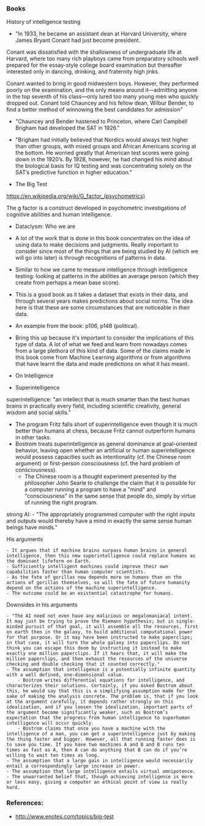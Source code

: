 ### Books

History of intelligence testing

- "In 1933, he became an assistant dean at Harvard University, where James Bryant Conant had just become president.

Conant was dissatisfied with the shallowness of undergraduate life at Harvard, where too many rich playboys came from preparatory schools well prepared for the essay-style college board examination but thereafter interested only in dancing, drinking, and fraternity high jinks.

Conant wanted to bring in good midwestern boys. However, they performed poorly on the examination, and the only means around it—admitting anyone in the top seventh of his class—only lured too many young men who quickly dropped out. Conant told Chauncey and his fellow dean, Wilbur Bender, to find a better method of winnowing the best candidates for admission"

- "Chauncey and Bender hastened to Princeton, where Carl Campbell Brigham had developed the SAT in 1926."
- "Brigham had initially believed that Nordics would always test higher than other groups, with mixed groups and African Americans scoring at the bottom. He worried greatly that American test scores were going down in the 1920’s. By 1928, however, he had changed his mind about the biological basis for IQ testing and was concentrating solely on the SAT’s predictive function in higher education."

- The Big Test

https://en.wikipedia.org/wiki/G_factor_(psychometrics)

The g factor is a construct developed in psychometric investigations of cognitive abilities and human intelligence.

- Dataclysm: Who we are

- A lot of the work that is done in this book concentrates on the idea of using data to make decisions and judgments. Really important to consider since most of the things that are being studied by AI (which we will go into later) is through recognitions of patterns in data.
- Similar to how we came to measure intelligence through intelligence testing: looking at patterns in the abilities an average person (which they create from perhaps a mean base score).
- This is a good book as it takes a dataset that exists in their data, and through several years makes predictions about social norms. The idea here is that these are some circumstances that are noticeable in their data.
- An example from the book: p106, p148 (political).
- Bring this up because it's important to consider the implications of this type of data. A lot of what we feed and learn from nowadays comes from a large plethora of this kind of data. Some of the claims made in this book come from Machine Learning algorithms or from algorithms that have learnt the data and made predictions on what it has meant.

- On Intelligence

- Superintelligence

superintelligence: "an intellect that is much smarter than the best human brains in practically every field, including scientific creativity, general wisdom and social skills."

- The program Fritz falls short of superintelligence even though it is much better than humans at chess, because Fritz cannot outperform humans in other tasks.
- Bostrom treats superintelligence as general dominance at goal-oriented behavior, leaving open whether an artificial or human superintelligence would possess capacities such as intentionality (cf. the Chinese room argument) or first-person consciousness (cf. the hard problem of consciousness).
    - The Chinese room is a thought experiment presented by the philosopher John Searle to challenge the claim that it is possible for a computer running a program to have a "mind" and "consciousness" in the same sense that people do, simply by virtue of running the right program.

strong AI:
    - "The appropriately programmed computer with the right inputs and outputs would thereby have a mind in exactly the same sense human beings have minds."

His arguments

    - It argues that if machine brains surpass human brains in general intelligence, then this new superintelligence could replace humans as the dominant lifeform on Earth.
    - Sufficiently intelligent machines could improve their own capabilities faster than human computer scientists.
    - As the fate of gorillas now depends more on humans than on the actions of gorillas themselves, so will the fate of future humanity depend on the actions of the machine superintelligence.
    - The outcome could be an existential catastrophe for humans.

Downsides in his arguments

    - "The AI need not even have any malicious or megalomaniacal intent. It may just be trying to prove the Riemann hypothesis; but in single-minded pursuit of that goal, it will assemble all the resources, first on earth then in the galaxy, to build additional computational power for that purpose. Or it may have been instructed to make paperclips; in that case, it will turn the whole galaxy into paperclips. Do not think you can escape this doom by instructing it instead to make exactly one million paperclips. If it hears that, it will make the million paperclips, and then exhaust the resources of the universe checking and double checking that it counted correctly."
    - The assumption that intelligence is a potentially infinite quantity with a well defined, one-dimensional value.
        - Bostrom writes differential equations for intelligence, and characterizes their solutions. Certainly, if you asked Bostrom about this, he would say that this is a simplifying assumption made for the sake of making the analysis concrete. The problem is, that if you look at the argument carefully, it depends rather strongly on this idealization, and if you loosen the idealization, important parts of the argument become significantly weaker, such as Bostrom’s expectation that the progress from human intelligence to superhuman intelligence will occur quickly.
        - Bostrom claims that once you have a machine with the intelligence of a man, you can get a superintelligence just by making the thing faster and bigger. However, all that running faster does is to save you time. If you have two machines A and B and B runs ten times as fast as A, then A can do anything that B can do if you’re willing to wait ten times as long.
    - The assumption that a large gain in intelligence would necessarily entail a correspondingly large increase in power.
    - The assumption that large intelligence entails virtual omnipotence.
    - The unwarranted belief that, though achieving intelligence is more or less easy, giving a computer an ethical point of view is really hard.

### References:

- http://www.enotes.com/topics/big-test
